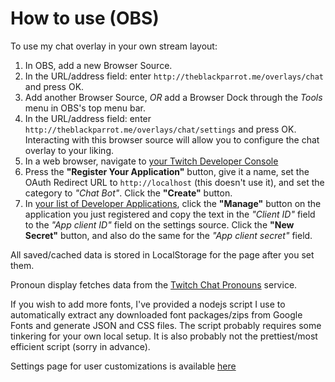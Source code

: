 # How to use (OBS)
To use my chat overlay in your own stream layout:
1. In OBS, add a new Browser Source.
2. In the URL/address field: enter `http://theblackparrot.me/overlays/chat` and press OK.
3. Add another Browser Source, *OR* add a Browser Dock through the *Tools* menu in OBS's top menu bar.
4. In the URL/address field: enter `http://theblackparrot.me/overlays/chat/settings` and press OK. Interacting with this browser source will allow you to configure the chat overlay to your liking.
5. In a web browser, navigate to [your Twitch Developer Console](https://dev.twitch.tv/console)
6. Press the **"Register Your Application"** button, give it a name, set the OAuth Redirect URL to `http://localhost` (this doesn't use it), and set the category to *"Chat Bot"*. Click the **"Create"** button.
7. In [your list of Developer Applications](https://dev.twitch.tv/console/apps), click the **"Manage"** button on the application you just registered and copy the text in the *"Client ID"* field to the *"App client ID"* field on the settings source. Click the **"New Secret"** button, and also do the same for the *"App client secret"* field.

All saved/cached data is stored in LocalStorage for the page after you set them.

Pronoun display fetches data from the [Twitch Chat Pronouns](https://pronouns.alejo.io) service.

If you wish to add more fonts, I've provided a nodejs script I use to automatically extract any downloaded font packages/zips from Google Fonts and generate JSON and CSS files. The script probably requires some tinkering for your own local setup. It is also probably not the prettiest/most efficient script (sorry in advance).

Settings page for user customizations is available [here](http://theblackparrot.me/overlays/chat/previewer)